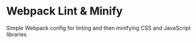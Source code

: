 # Webpack Lint & Minify
Simple Webpack config for linting and then minifying CSS and JavaScript libraries
